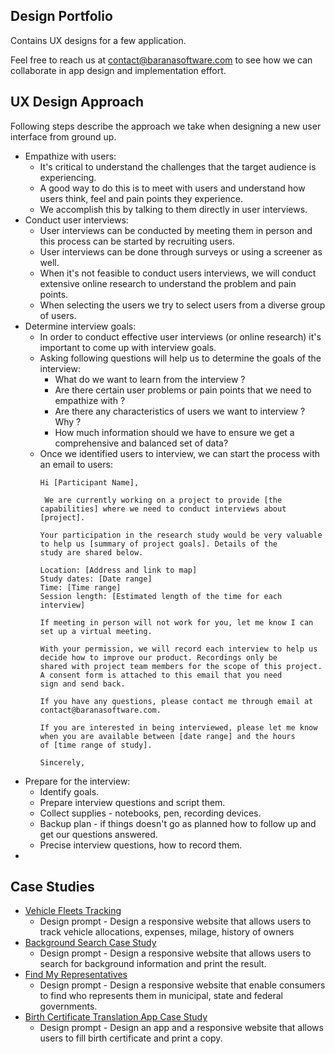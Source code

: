 ## Design Portfolio
Contains UX designs for a few application. 

Feel free to reach us at contact@baranasoftware.com to see how we can collaborate in app design and implementation effort.

## UX Design Approach 
Following steps describe the approach we take when designing a new user interface from ground up. 

* Empathize with users:
  * It's critical to understand the challenges that the target audience is experiencing.
  * A good way to do this is to meet with users and understand how users think, feel and pain points they experience.
  * We accomplish this by talking to them directly in user interviews.
* Conduct user interviews: 
  * User interviews can be conducted by meeting them in person and this process can be started by recruiting users.
  * User interviews can be done through surveys or using a screener as well.
  * When it's not feasible to conduct users interviews, we will conduct extensive online research to understand the problem and pain points.
  * When selecting the users we try to select users from a diverse group of users.
* Determine interview goals:
  * In order to conduct effective user interviews (or online research) it's important to come up with interview goals.
  * Asking following questions will help us to determine the goals of the interview:
    * What do we want to learn from the interview ?
    * Are there certain user problems or pain points that we need to empathize with ?
    * Are there any characteristics of users we want to interview ? Why ?
    * How much information should we have to ensure we get a comprehensive and balanced set of data?
  * Once we identified users to interview, we can start the process with an email to users:
    ```
    Hi [Participant Name],
    
     We are currently working on a project to provide [the capabilities] where we need to conduct interviews about [project].
    
    Your participation in the research study would be very valuable to help us [summary of project goals]. Details of the 
    study are shared below. 
    
    Location: [Address and link to map]
    Study dates: [Date range]
    Time: [Time range]
    Session length: [Estimated length of the time for each interview]
    
    If meeting in person will not work for you, let me know I can set up a virtual meeting.
    
    With your permission, we will record each interview to help us decide how to improve our product. Recordings only be
    shared with project team members for the scope of this project. A consent form is attached to this email that you need 
    sign and send back.
    
    If you have any questions, please contact me through email at contact@baranasoftware.com.
    
    If you are interested in being interviewed, please let me know when you are available between [date range] and the hours
    of [time range of study].  
    
    Sincerely,
    ```
* Prepare for the interview:
  * Identify goals.
  * Prepare interview questions and script them.
  * Collect supplies - notebooks, pen, recording devices.
  * Backup plan - if things doesn't go as planned how to follow up and get our questions answered.
  * Precise interview questions, how to record them.
* 

## Case Studies
* [Vehicle Fleets Tracking](https://docs.google.com/presentation/d/15Z4t3sXa_jjBE9ylah8sTdToInDQFh7iFST9DZg-9KE/edit?usp=sharing)
  * Design prompt - Design a responsive website that allows users to track vehicle allocations, expenses, milage, history of owners  
* [Background Search Case Study](https://docs.google.com/presentation/d/1wAohU6DRIVGPL5LaEEunfqJrS3oBZ0QqPZdL44qd168/edit?usp=sharing)
  * Design prompt - Design a responsive website that allows users to search for background information and print the result.
* [Find My Representatives](https://docs.google.com/presentation/d/1ehYCuXHl5pIdisBr7DwN0e6v6tkqKhf_fsdsHSAxUts/edit?usp=sharing)
  * Design prompt - Design a responsive website that enable consumers to find who represents them in municipal, state and federal governments. 
* [Birth Certificate Translation App Case Study](https://docs.google.com/presentation/d/1kfoEndjU3u0gQ0TQVGvcj_E6ePq-Ab2tD8ICUJt4Lok/edit?usp=sharing)
  * Design prompt - Design an app and a responsive website that allows users to fill birth certificate and print a copy.
